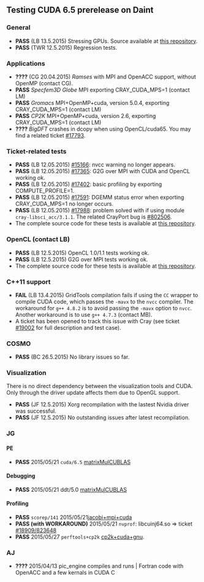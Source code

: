 ## Testing CUDA 6.5 prerelease on Daint

### General 
* **PASS** (LB 13.5.2015) Stressing GPUs. Source available at [this repository](https://github.com/lichinka/cuda-stress).
* **PASS** (TWR 12.5.2015) Regression tests.

### Applications
* **????** (CG 20.04.2015) _Ramses_ with MPI and OpenACC support, without OpenMP (contact CG).
* **PASS** _Specfem3D Globe_ MPI exporting CRAY_CUDA_MPS=1 (contact LM)
* **PASS** _Gromacs_ MPI+OpenMP+cuda, version 5.0.4, exporting CRAY_CUDA_MPS=1 (contact LM) 
* **PASS** _CP2K_ MPI+OpenMP+cuda, version 2.6, exporting CRAY_CUDA_MPS=1 (contact LM)
* **????** _BigDFT_ crashes in dcopy when using OpenCL/cuda65. You may find a related ticket [#17793](https://webrt.cscs.ch/Ticket/Display.html?id=17793).

### Ticket-related tests
* **PASS** (LB 12.05.2015) [#15166](https://webrt.cscs.ch/Ticket/Display.html?id=15166): nvcc warning no longer appears.
* **PASS** (LB 12.05.2015) [#17365](https://webrt.cscs.ch/Ticket/Display.html?id=17365): G2G over MPI with CUDA and OpenCL working ok.
* **PASS** (LB 12.05.2015) [#17402](https://webrt.cscs.ch/Ticket/Display.html?id=17402): basic profiling by exporting COMPUTE_PROFILE=1.
* **PASS** (LB 12.05.2015) [#17591](https://webrt.cscs.ch/Ticket/Display.html?id=17591): DGEMM status error when exporting CRAY_CUDA_MPS=1 no longer occurs.
* **PASS** (LB 12.05.2015) [#17988](https://webrt.cscs.ch/Ticket/Display.html?id=17988): problem solved with if using module ``cray-libsci_acc/3.1.1``. The related CrayPort bug is [#802506](https://crayport.cray.com/_layouts/cray.portal.bugs/BugDetails.aspx?BugId=821506).
* The complete source code for these tests is available at [this repository](https://github.com/lichinka/L2).


### OpenCL (contact LB)
* **PASS** (LB 12.5.2015) OpenCL 1.0/1.1 tests working ok.
* **PASS** (LB 12.5.2015) G2G over MPI tests working ok.
* The complete source code for these tests is available at [this repository](https://github.com/lichinka/opencl-training).


### C++11 support
* **FAIL** (LB 13.4.2015) GridTools compilation fails if using the ``CC`` wrapper to compile CUDA code, which passes the ``-mavx`` to the ``nvcc`` compiler. The workaround for ``g++ 4.8.2`` is to avoid passing the ``-mavx`` option to ``nvcc``. Another workaround is to use ``g++ 4.7.3`` (contact MB).
* A ticket has been opened to track this issue with Cray (see ticket [#19002](https://webrt.cscs.ch/Ticket/Display.html?id=19002) for full description and test case).


### COSMO
* **PASS** (BC 26.5.2015) No library issues so far.


### Visualization
There is no direct dependency between the visualization tools and CUDA. Only through the driver update affects them due to OpenGL support.
* **PASS** (JF 12.5.2015) Xorg recompilation with the lastest Nvidia driver was successful.
* **PASS** (JF 12.5.2015) No outstanding issues after latest recompilation.

### JG
#### PE
* **PASS** 2015/05/21 ``cuda/6.5`` [matrixMulCUBLAS](https://bitbucket.org/jgphpc/pug/issue/27/matrixmulcublas)

#### Debugging
* **PASS** 2015/05/21 ddt/5.0 [matrixMulCUBLAS](https://github.com/eth-cscs/parallel-debuggers/issues/51)

#### Profiling
* **PASS** ``scorep/141`` 2015/05/21[jacobi+mpi+cuda](https://bitbucket.org/jgphpc/pug/issue/7/jacobi-mpi-cuda)
* **PASS (with WORKAROUND)** 2015/05/21 ``nvprof``: libcuinj64.so => ticket [#18909/823648](https://webrt.cscs.ch/Ticket/Display.html?id=18909)
* **PASS** 2015/05/27 ``perftools+cp2k`` [cp2k+cuda+gnu](https://bitbucket.org/jgphpc/pug/issue/24/cp2k).
 
### AJ
* **????** 2015/04/13 pic_engine compiles and runs | Fortran code with OpenACC and a few kernals in CUDA C
